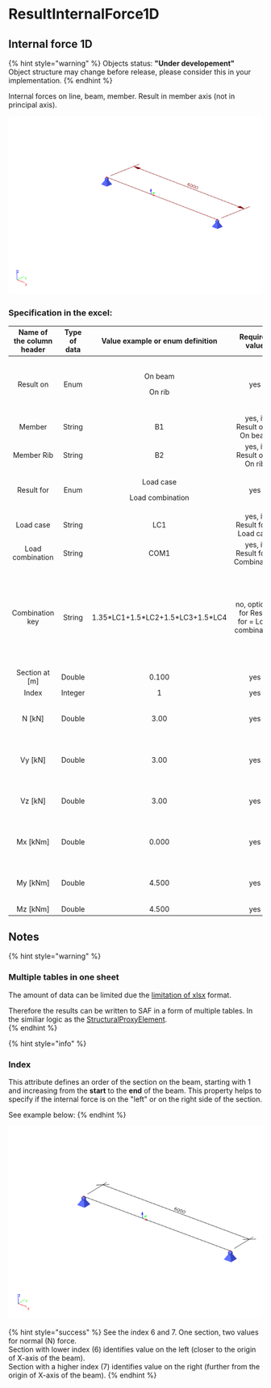 # ResultInternalForce1D

## Internal force 1D

{% hint style="warning" %}
Objects status: **"Under developement"**  
Object structure may change before release, please consider this in your implementation.
{% endhint %}

Internal forces on line, beam, member. Result in member axis \(not in principal axis\).

![](../.gitbook/assets/47_resultsinternal_force_1.gif)

### Specification in the excel:

<table>
  <thead>
    <tr>
      <th style="text-align:center">Name of the column header</th>
      <th style="text-align:center">Type of data</th>
      <th style="text-align:center">Value example or enum definition</th>
      <th style="text-align:center">Required value</th>
      <th style="text-align:left">Description</th>
    </tr>
  </thead>
  <tbody>
    <tr>
      <td style="text-align:center">Result on</td>
      <td style="text-align:center">Enum</td>
      <td style="text-align:center">
        <p>On beam</p>
        <p></p>
        <p>On rib</p>
      </td>
      <td style="text-align:center">yes</td>
      <td style="text-align:left">
        <p>Specify object where the result is</p>
        <p></p>
        <p>On beam - <a href="../structural-analysis-elements/structuralcurvemember.md#1d-member-beam-column">StructuralCurveMember</a>
        </p>
        <p></p>
        <p>On rib - <a href="../structural-analysis-elements/structuralcurvememberrib.md#2d-member-rib">StructuralCurveMemberRib</a>
        </p>
      </td>
    </tr>
    <tr>
      <td style="text-align:center">Member</td>
      <td style="text-align:center">String</td>
      <td style="text-align:center">B1</td>
      <td style="text-align:center">yes, if Result on = On beam</td>
      <td style="text-align:left">Reference to the name of 1D member - <a href="../structural-analysis-elements/structuralcurvemember.md#1d-member-beam-column">StructuralCurveMember</a>
      </td>
    </tr>
    <tr>
      <td style="text-align:center">Member Rib</td>
      <td style="text-align:center">String</td>
      <td style="text-align:center">B2</td>
      <td style="text-align:center">yes, if Result on = On rib</td>
      <td style="text-align:left">Reference to the name of 1D member - rib <a href="../structural-analysis-elements/structuralcurvememberrib.md#2d-member-rib">StructuralCurveMemberRib</a>
      </td>
    </tr>
    <tr>
      <td style="text-align:center">Result for</td>
      <td style="text-align:center">Enum</td>
      <td style="text-align:center">
        <p>Load case</p>
        <p></p>
        <p>Load combination</p>
      </td>
      <td style="text-align:center">yes</td>
      <td style="text-align:left">Specifies from where the result is coming from (from Load Case, Load Combination)</td>
    </tr>
    <tr>
      <td style="text-align:center">Load case</td>
      <td style="text-align:center">String</td>
      <td style="text-align:center">LC1</td>
      <td style="text-align:center">yes, if Result for = Load case</td>
      <td style="text-align:left">Reference to the name of <a href="../loads/structuralloadcase.md#load-case">StructuraLoadCase</a> 
      </td>
    </tr>
    <tr>
      <td style="text-align:center">Load combination</td>
      <td style="text-align:center">String</td>
      <td style="text-align:center">COM1</td>
      <td style="text-align:center">yes, if Result for = Combination</td>
      <td style="text-align:left">Reference to the name of <a href="../loads/structuralloadcombination.md">StructuralLoadCombination</a>
      </td>
    </tr>
    <tr>
      <td style="text-align:center">Combination key</td>
      <td style="text-align:center">String</td>
      <td style="text-align:center">
        <p>1.35*LC1+1.5*LC2+1.5*LC3+1.5*LC4</p>
        <p></p>
      </td>
      <td style="text-align:center">no, optional for Result for = Load combination</td>
      <td style="text-align:left">
        <p>Allows to define exact combination per result section
          <br />
          <br />Structure of string:
          <br />&quot;LoadFactor1*LoadCase1+LoadFactor2*LoadCase2</p>
        <p>+LoadFactorN*LoadCaseN&quot;
          <br />
        </p>
        <p>For envelopes and national standard (code) combinations, this column specifies
          for which exact combination is the result</p>
      </td>
    </tr>
    <tr>
      <td style="text-align:center">Section at [m]</td>
      <td style="text-align:center">Double</td>
      <td style="text-align:center">0.100</td>
      <td style="text-align:center">yes</td>
      <td style="text-align:left">X coordinate on the beam (distance from the start node) where the result
        is located</td>
    </tr>
    <tr>
      <td style="text-align:center">Index</td>
      <td style="text-align:center">Integer</td>
      <td style="text-align:center">1</td>
      <td style="text-align:center">yes</td>
      <td style="text-align:left">Index of the section on beam. See <a href="resultinternalforce1d.md#notes">notes</a>.</td>
    </tr>
    <tr>
      <td style="text-align:center">N [kN]</td>
      <td style="text-align:center">Double</td>
      <td style="text-align:center">3.00</td>
      <td style="text-align:center">yes</td>
      <td style="text-align:left">
        <p>Result value of N</p>
        <p>(Normal force)</p>
      </td>
    </tr>
    <tr>
      <td style="text-align:center">Vy [kN]</td>
      <td style="text-align:center">Double</td>
      <td style="text-align:center">3.00</td>
      <td style="text-align:center">yes</td>
      <td style="text-align:left">
        <p>Result value of Vy</p>
        <p>(Shear force in Y axis direction)</p>
      </td>
    </tr>
    <tr>
      <td style="text-align:center">Vz [kN]</td>
      <td style="text-align:center">Double</td>
      <td style="text-align:center">3.00</td>
      <td style="text-align:center">yes</td>
      <td style="text-align:left">
        <p>Result value of Vz</p>
        <p>(Shear force in Z axis direction)</p>
      </td>
    </tr>
    <tr>
      <td style="text-align:center">Mx [kNm]</td>
      <td style="text-align:center">Double</td>
      <td style="text-align:center">0.000</td>
      <td style="text-align:center">yes</td>
      <td style="text-align:left">
        <p>Result value of Mx</p>
        <p>(Moment around X axis)</p>
      </td>
    </tr>
    <tr>
      <td style="text-align:center">My [kNm]</td>
      <td style="text-align:center">Double</td>
      <td style="text-align:center">4.500</td>
      <td style="text-align:center">yes</td>
      <td style="text-align:left">
        <p>Result value of My</p>
        <p>(Moment around Y axis)</p>
      </td>
    </tr>
    <tr>
      <td style="text-align:center">Mz [kNm]</td>
      <td style="text-align:center">Double</td>
      <td style="text-align:center">4.500</td>
      <td style="text-align:center">yes</td>
      <td style="text-align:left">Result value of Mz (Moment around Z axis)</td>
    </tr>
  </tbody>
</table>

## Notes

{% hint style="warning" %}
### Multiple tables in one sheet

The amount of data can be limited due the [limitation of xlsx](https://support.microsoft.com/en-us/office/excel-specifications-and-limits-1672b34d-7043-467e-8e27-269d656771c3) format.

Therefore the results can be written to SAF in a form of multiple tables. In the similiar logic as the [StructuralProxyElement](../structural-analysis-elements/structuralproxyelement.md#general-solids).  
{% endhint %}

{% hint style="info" %}
### **Index** 

This attribute defines an order of the section on the beam, starting with 1 and increasing from the **start** to the **end** of the beam. This property helps to specify if the internal force is on the "left" or on the right side of the section.

See example below:
{% endhint %}

![](../.gitbook/assets/47_resultinternalforce1d_2.gif)

{% hint style="success" %}
See the index 6 and 7. One section, two values for normal \(N\) force.   
Section with lower index \(6\) identifies value on the left \(closer to the origin of X-axis of the beam\).  
Section with a higher index \(7\) identifies value on the right \(further from the origin of X-axis of the beam\).
{% endhint %}

